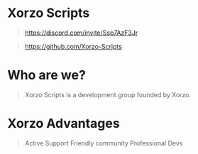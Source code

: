 # Xorzo Scripts

> https://discord.com/invite/Ssp7AzF3Jr

> https://github.com/Xorzo-Scripts

# Who are we?
> Xorzo Scripts is a development group founded by Xorzo. 

# Xorzo Advantages
> Active Support
> Friendly community
> Professional Devs
